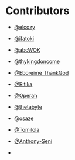 # Contributors
-  [@elcozy](https://github.com/elcozy)

-  [@ifatoki](https://github.com/ifatoki)

-  [@abcWOK](https://github.com/W-O-K)

-  [@thykingdoncome](https://github.com/thykingdoncome)

-  [@Eboreime ThankGod](https://github.com/Tk-brainCodes)

-  [@Ritika](https://github.com/Ritika-Agrawal811
)
-  [@Operah](https://github.com/operah24)

-  [@thetabyte](https://github.com/thetabyte)

-  [@osaze](https://github.com/itszael)

-  [@Tomilola](https://github.com/olaniyitomilola)

-  [@Anthony-Seni](https://github.com/Anthony-Seni)


-  